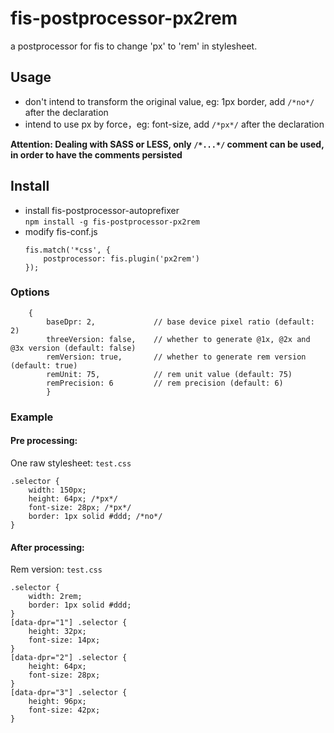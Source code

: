 # fis-postprocessor-px2rem

a postprocessor for fis to change 'px' to 'rem' in stylesheet.

## Usage

* don't intend to transform the original value, eg: 1px border, add `/*no*/` after the declaration
* intend to use px by force，eg: font-size, add `/*px*/` after the declaration

**Attention: Dealing with SASS or LESS, only `/*...*/` comment can be used, in order to have the comments persisted**

## Install
* install fis-postprocessor-autoprefixer  
    `npm install -g fis-postprocessor-px2rem`
* modify fis-conf.js  
    ```
    fis.match('*css', {
        postprocessor: fis.plugin('px2rem')
    });
    ```

### Options

```
    {
        baseDpr: 2,             // base device pixel ratio (default: 2)
        threeVersion: false,    // whether to generate @1x, @2x and @3x version (default: false)
        remVersion: true,       // whether to generate rem version (default: true)
        remUnit: 75,            // rem unit value (default: 75)
        remPrecision: 6         // rem precision (default: 6)
        }
```

### Example

#### Pre processing:

One raw stylesheet: `test.css`

```
.selector {
    width: 150px;
    height: 64px; /*px*/
    font-size: 28px; /*px*/
    border: 1px solid #ddd; /*no*/
}
```

#### After processing:

Rem version: `test.css`

```
.selector {
    width: 2rem;
    border: 1px solid #ddd;
}
[data-dpr="1"] .selector {
    height: 32px;
    font-size: 14px;
}
[data-dpr="2"] .selector {
    height: 64px;
    font-size: 28px;
}
[data-dpr="3"] .selector {
    height: 96px;
    font-size: 42px;
}
```

